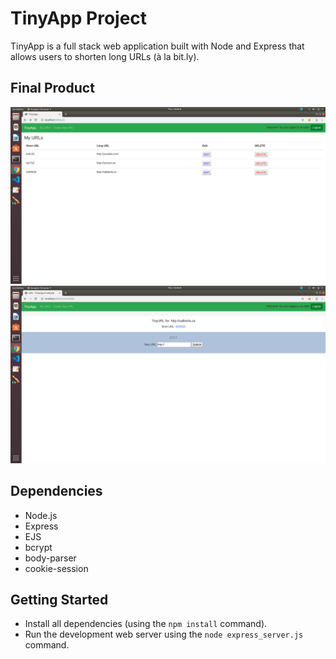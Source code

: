 # TinyApp Project

TinyApp is a full stack web application built with Node and Express that allows users to shorten long URLs (à la bit.ly).

## Final Product

!["Screenshot of URL's list"](https://github.com/vtranduc/tinyapp/blob/master/docs/list.png)
!["Screenshot of edit page"](https://github.com/vtranduc/tinyapp/blob/master/docs/edit.png)

## Dependencies

- Node.js
- Express
- EJS
- bcrypt
- body-parser
- cookie-session

## Getting Started

- Install all dependencies (using the `npm install` command).
- Run the development web server using the `node express_server.js` command.
